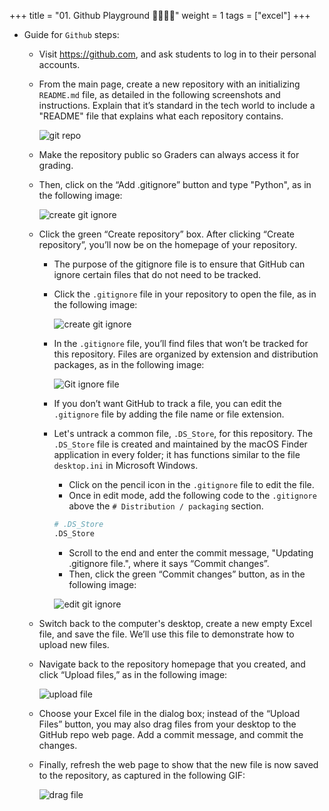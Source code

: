 +++
title = "01. Github Playground 👩‍🏫🧑‍🏫"
weight = 1
tags = ["excel"] 
+++

* Guide for `Github`   steps:

  * Visit <https://github.com>, and ask students to log in to their personal accounts.

  * From the main page, create a new repository with an initializing `README.md` file, as detailed in the following screenshots and instructions. Explain that it’s standard in the tech world to include a "README" file that explains what each repository contains.

    ![git repo](../images/GitDemo_1.png)

  * Make the repository public so Graders can always access it for grading.

  * Then, click on the “Add .gitignore” button and type "Python", as in the following image:

    ![create git ignore](../images/Git_ignore_1.png)

  * Click the green “Create repository” box. After clicking “Create repository”, you’ll now be on the homepage of your repository.

    * The purpose of the gitignore file is to ensure that GitHub can ignore certain files that do not need to be tracked.

    * Click the `.gitignore` file in your repository to open the file, as in the following image:

      ![create git ignore](../images/Git_ignore_2.png)

    * In the `.gitignore` file, you’ll find files that won’t be tracked for this repository. Files are organized by extension and distribution packages, as in the following image:

      ![Git ignore file](../images/Git_ignore_3.png)

    * If you don’t want GitHub to track a file, you can edit the `.gitignore` file by adding the file name or file extension.

    * Let's untrack a common file, `.DS_Store`, for this repository. The `.DS_Store` file is created and maintained by the macOS Finder application in every folder; it has functions similar to the file `desktop.ini` in Microsoft Windows.

      * Click on the pencil icon in the `.gitignore` file to edit the file.
      * Once in edit mode, add the following code to the `.gitignore` above the `# Distribution / packaging` section.

      ```python
      # .DS_Store
      .DS_Store
      ```

      * Scroll to the end and enter the commit message, "Updating .gitignore file.", where it says “Commit changes”.
      * Then, click the green “Commit changes” button, as in the following image:

      ![edit git ignore](../images/Git_ignore_4.png)

  * Switch back to the computer's desktop, create a new empty Excel file, and save the file. We’ll use this file to demonstrate how to upload new files.

  * Navigate back to the repository homepage that you created, and click “Upload files,” as in the following image:

    ![upload file](../images/GitDemo_upload.png)

  * Choose your Excel file in the dialog box; instead of the “Upload Files” button, you may also drag files from your desktop to the GitHub repo web page. Add a commit message, and commit the changes.

  * Finally, refresh the web page to show that the new file is now saved to the repository, as captured in the following GIF:

    ![drag file](../images/GitDemo_filedrag.gif)